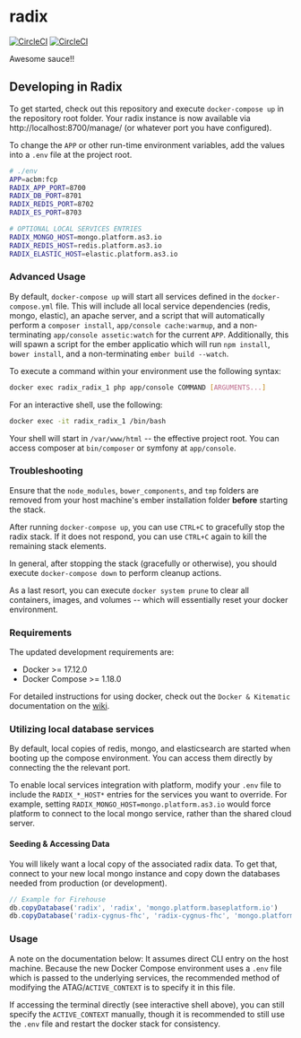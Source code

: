 radix
=====

[![CircleCI](https://circleci.com/gh/cygnusb2b/radix.svg?style=svg&circle-token=ec28dde3a48ef1db08a8c87f8a97e8f5c6ec78fd)](https://circleci.com/gh/cygnusb2b/radix) [![CircleCI](https://img.shields.io/circleci/token/ec28dde3a48ef1db08a8c87f8a97e8f5c6ec78fd/project/github/cygnusb2b/radix.svg)](https://circleci.com/gh/cygnusb2b/radix)

Awesome sauce!!

Developing in Radix
-------------------------------
To get started, check out this repository and execute `docker-compose up` in the repository root folder. Your radix instance is now available via http://localhost:8700/manage/ (or whatever port you have configured).

To change the `APP` or other run-time environment variables, add the values into a `.env` file at the project root.
```sh
# ./env
APP=acbm:fcp
RADIX_APP_PORT=8700
RADIX_DB_PORT=8701
RADIX_REDIS_PORT=8702
RADIX_ES_PORT=8703

# OPTIONAL LOCAL SERVICES ENTRIES
RADIX_MONGO_HOST=mongo.platform.as3.io
RADIX_REDIS_HOST=redis.platform.as3.io
RADIX_ELASTIC_HOST=elastic.platform.as3.io
```

### Advanced Usage
By default, `docker-compose up` will start all services defined in the `docker-compose.yml` file. This will include all local service dependencies (redis, mongo, elastic), an apache server, and a script that will automatically perform a `composer install`, `app/console cache:warmup`, and a non-terminating `app/console assetic:watch` for the current `APP`. Additionally, this will spawn a script for the ember applicatio which will run `npm install`, `bower install`, and a non-terminating `ember build --watch`.

To execute a command within your environment use the following syntax:
```sh
docker exec radix_radix_1 php app/console COMMAND [ARGUMENTS...]
```

For an interactive shell, use the following:
```sh
docker exec -it radix_radix_1 /bin/bash
```

Your shell will start in `/var/www/html` -- the effective project root. You can access composer at `bin/composer` or symfony at `app/console`.

### Troubleshooting

Ensure that the `node_modules`, `bower_components`, and `tmp` folders are removed from your host machine's ember installation folder **before** starting the stack.

After running `docker-compose up`, you can use `CTRL+C` to gracefully stop the radix stack. If it does not respond, you can use `CTRL+C` again to kill the remaining stack elements.

In general, after stopping the stack (gracefully or otherwise), you should execute `docker-compose down` to perform cleanup actions.

As a last resort, you can execute `docker system prune` to clear all containers, images, and volumes -- which will essentially reset your docker environment.

### Requirements

The updated development requirements are:
- Docker >= 17.12.0
- Docker Compose >= 1.18.0

For detailed instructions for using docker, check out the `Docker & Kitematic` documentation on the [wiki](https://github.com/cygnusb2b/base-platform/wiki/Docker-&-Kitematic).

### Utilizing local database services
By default, local copies of redis, mongo, and elasticsearch are started when booting up the compose environment. You can access them directly by connecting the the relevant port.

To enable local services integration with platform, modify your `.env` file to include the `RADIX_*_HOST*` entries for the services you want to override. For example, setting `RADIX_MONGO_HOST=mongo.platform.as3.io` would force platform to connect to the local mongo service, rather than the shared cloud server.

#### Seeding & Accessing Data

You will likely want a local copy of the associated radix data. To get that, connect to your new local mongo instance and copy down the databases needed from production (or development).

```js
// Example for Firehouse
db.copyDatabase('radix', 'radix', 'mongo.platform.baseplatform.io')
db.copyDatabase('radix-cygnus-fhc', 'radix-cygnus-fhc', 'mongo.platform.baseplatform.io')
```

### Usage

A note on the documentation below: It assumes direct CLI entry on the host machine. Because the new Docker Compose environment uses a `.env` file which is passed to the underlying services, the recommended method of modifying the ATAG/`ACTIVE_CONTEXT` is to specify it in this file.

If accessing the terminal directly (see interactive shell above), you can still specify the `ACTIVE_CONTEXT` manually, though it is recommended to still use the `.env` file and restart the docker stack for consistency.

